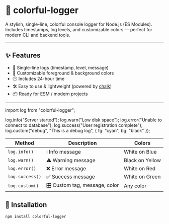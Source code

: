 # 🎨 colorful-logger

A stylish, single-line, colorful console logger for Node.js (ES Modules). Includes timestamps, log levels, and customizable colors — perfect for modern CLI and backend tools.

---

## ✨ Features

- 🎯 Single-line logs (timestamp, level, message)
- 🎨 Customizable foreground & background colors
- 🕒 Includes 24-hour time
- 🛠 Easy to use & lightweight (powered by [chalk](https://www.npmjs.com/package/chalk))
- 📦 Ready for ESM / modern projects

---



import log from "colorful-logger";

log.info("Server started");
log.warn("Low disk space");
log.error("Unable to connect to database");
log.success("User registration complete");
log.custom("debug", "This is a debug log", { fg: "cyan", bg: "black" });



| Method          | Description                   | Colors          |
| --------------- | ----------------------------- | --------------- |
| `log.info()`    | ℹ️ Info message               | White on Blue   |
| `log.warn()`    | ⚠️ Warning message            | Black on Yellow |
| `log.error()`   | ❌ Error message               | White on Red    |
| `log.success()` | ✅ Success message             | White on Green  |
| `log.custom()`  | 🎛 Custom tag, message, color | Any color       |




## 🚀 Installation

```bash
npm install colorful-logger
